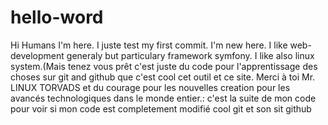 # hello-word
Hi Humans
I'm here. I juste test my first commit. I'm new here. I like web-development generaly but particulary framework symfony. I like also linux system.(Mais tenez vous prêt c'est juste du code pour l'apprentissage des choses sur git and github que c'est cool cet outil et ce site. Merci à toi Mr. LINUX TORVADS et du courage pour les nouvelles creation pour les avancés technologiques dans le monde entier.:
c'est la suite de mon code pour voir si mon code est completement modifié cool git et son sit github